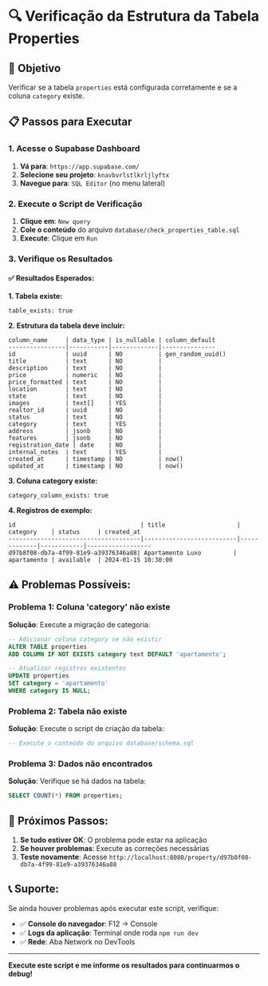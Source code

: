 # 🔍 Verificação da Estrutura da Tabela Properties

## 🎯 Objetivo
Verificar se a tabela `properties` está configurada corretamente e se a coluna `category` existe.

## 📋 Passos para Executar

### 1. Acesse o Supabase Dashboard
1. **Vá para**: `https://app.supabase.com/`
2. **Selecione seu projeto**: `knavbvrlstlkrljlyftx`
3. **Navegue para**: `SQL Editor` (no menu lateral)

### 2. Execute o Script de Verificação
1. **Clique em**: `New query`
2. **Cole o conteúdo** do arquivo `database/check_properties_table.sql`
3. **Execute**: Clique em `Run`

### 3. Verifique os Resultados

#### ✅ **Resultados Esperados:**

**1. Tabela existe:**
```
table_exists: true
```

**2. Estrutura da tabela deve incluir:**
```
column_name     | data_type | is_nullable | column_default
----------------|-----------|-------------|---------------
id              | uuid      | NO          | gen_random_uuid()
title           | text      | NO          | 
description     | text      | NO          | 
price           | numeric   | NO          | 
price_formatted | text      | NO          | 
location        | text      | NO          | 
state           | text      | NO          | 
images          | text[]    | YES         | 
realtor_id      | uuid      | NO          | 
status          | text      | NO          | 
category        | text      | YES         | 
address         | jsonb     | NO          | 
features        | jsonb     | NO          | 
registration_date | date    | NO          | 
internal_notes  | text      | YES         | 
created_at      | timestamp | NO          | now()
updated_at      | timestamp | NO          | now()
```

**3. Coluna category existe:**
```
category_column_exists: true
```

**4. Registros de exemplo:**
```
id                                   | title                    | category    | status     | created_at
-------------------------------------|--------------------------|-------------|------------|------------------
d97b8f08-db7a-4f99-81e9-a39376346a88| Apartamento Luxo         | apartamento | available  | 2024-01-15 10:30:00
```

## ⚠️ **Problemas Possíveis:**

### **Problema 1: Coluna 'category' não existe**
**Solução**: Execute a migração de categoria:
```sql
-- Adicionar coluna category se não existir
ALTER TABLE properties 
ADD COLUMN IF NOT EXISTS category text DEFAULT 'apartamento';

-- Atualizar registros existentes
UPDATE properties 
SET category = 'apartamento' 
WHERE category IS NULL;
```

### **Problema 2: Tabela não existe**
**Solução**: Execute o script de criação da tabela:
```sql
-- Execute o conteúdo do arquivo database/schema.sql
```

### **Problema 3: Dados não encontrados**
**Solução**: Verifique se há dados na tabela:
```sql
SELECT COUNT(*) FROM properties;
```

## 🔧 **Próximos Passos:**

1. **Se tudo estiver OK**: O problema pode estar na aplicação
2. **Se houver problemas**: Execute as correções necessárias
3. **Teste novamente**: Acesse `http://localhost:8080/property/d97b8f08-db7a-4f99-81e9-a39376346a88`

## 📞 **Suporte:**

Se ainda houver problemas após executar este script, verifique:
- ✅ **Console do navegador**: F12 → Console
- ✅ **Logs da aplicação**: Terminal onde roda `npm run dev`
- ✅ **Rede**: Aba Network no DevTools

---

**Execute este script e me informe os resultados para continuarmos o debug!**

